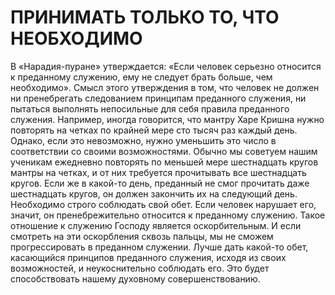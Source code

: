 # ПРИНИМАТЬ ТОЛЬКО ТО, ЧТО НЕОБХОДИМО

В «Нарадия-пуране» утверждается: «Если человек серьезно относится к преданному служению, ему не следует брать больше, чем необходимо». Смысл этого утверждения в том, что человек не должен ни пренебрегать следованием принципам преданного служения, ни пытаться выполнять непосильные для себя правила преданного служения. Например, иногда говорится, что мантру Харе Кришна нужно повторять на четках по крайней мере сто тысяч раз каждый день. Однако, если это невозможно, нужно уменьшить это число в соответствии со своими возможностями. Обычно мы советуем нашим ученикам ежедневно повторять по меньшей мере шестнадцать кругов мантры на четках, и от них требуется прочитывать все шестнадцать кругов. Если же в какой-то день, преданный не смог прочитать даже шестнадцать кругов, он должен закончить их на следующий день. Необходимо строго соблюдать свой обет. Если человек нарушает его, значит, он пренебрежительно относится к преданному служению. Такое отношение к служению Господу является оскорбительным. И если смотреть на эти оскорбления сквозь пальцы, мы не сможем прогрессировать в преданном служении. Лучше дать какой-то обет, касающийся принципов преданного служения, исходя из своих возможностей, и неукоснительно соблюдать его. Это будет способствовать нашему духовному совершенствованию.
